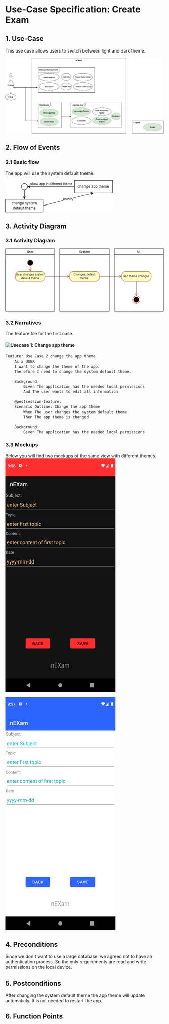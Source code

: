 # Use-Case Specification: Create Exam

## 1. Use-Case
This use case allows users to switch between light and dark theme.

![Use Case](https://github.com/Calco2001/nEXam/blob/main/docs/diagrams/use%20case%20diagram.jpg)

## 2. Flow of Events
### 2.1 Basic flow
The app will use the system default theme.

![Basic Flow](https://github.com/Calco2001/nEXam/blob/main/docs/diagrams/basicflow_CHangeTheme.jpg)

## 3. Activity Diagram
### 3.1 Activity Diagram
![Activity Diagram](https://github.com/Calco2001/nEXam/blob/main/docs/diagrams/activity_diagram_ChangeTheme.jpg)

### 3.2 Narratives
The feature file for the first case.
#### ![Usecase 1](https://github.com/Calco2001/nEXam/blob/main/application/src/test/UC3.feature): Change app theme
```Gherkin
Feature: Use Case 2 change the app theme
    As a USER 
    I want to change the theme of the app.
    Therefore I need to change the system default theme.

    Background:
        Given The application has the needed local permissions
        And The user wants to edit all information

    @postsession-feature:
    Scenario Outline: Change the app theme
        When The user changes the system default theme
        Then The app theme is changed 

    Background:
        Given The application has the needed local permissions
```

### 3.3 Mockups

Below you will find two mockups of the same view with different themes.
<img src="https://github.com/Calco2001/nEXam/blob/main/docs/wireframes/create%20exam.png" alt="drawing" width="350"/>
<!--![Create exam dark](https://github.com/Calco2001/nEXam/blob/main/docs/wireframes/create%20exam.png)-->
<img src="https://github.com/Calco2001/nEXam/blob/main/docs/wireframes/create%20exam%20light.png" alt="drawing" width="350"/>
<!--![Create exam light](https://github.com/Calco2001/nEXam/blob/main/docs/wireframes/create%20exam%20light.png)-->

## 4. Preconditions

Since we don't want to use a large database, we agreed not to have an authentication process. So the only requirements are read and write permissions on the local device.

## 5. Postconditions
After changing the system default theme the app theme will update automaticly. It is not needed to restart the app.

## 6. Function Points
[//]: <Domain Characteristic Table>

[//]: <Complexity Adjustment Table>